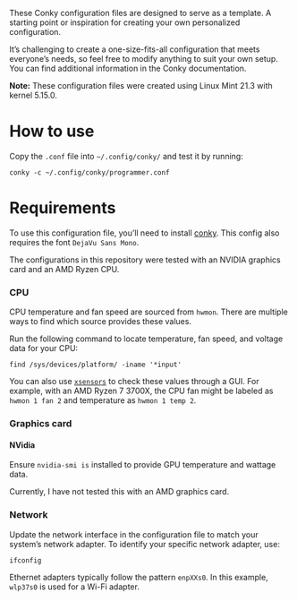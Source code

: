 These Conky configuration files are designed to serve as a template. A starting point or inspiration for creating your own personalized configuration.

It’s challenging to create a one-size-fits-all configuration that meets everyone’s needs, so feel free to modify anything to suit your own setup. You can find additional information in the Conky documentation.

**Note:** These configuration files were created using Linux Mint 21.3 with kernel 5.15.0.


# How to use
Copy the `.conf` file into `~/.config/conky/` and test it by running:
```
conky -c ~/.config/conky/programmer.conf
```

# Requirements
To use this configuration file, you’ll need to install [conky](https://github.com/brndnmtthws/conky). This config also requires the font `DejaVu Sans Mono`.

The configurations in this repository were tested with an NVIDIA graphics card and an AMD Ryzen CPU.

### CPU
CPU temperature and fan speed are sourced from `hwmon`. There are multiple ways to find which source provides these values.

Run the following command to locate temperature, fan speed, and voltage data for your CPU:
```
find /sys/devices/platform/ -iname '*input'
```

You can also use [`xsensors`](https://community.linuxmint.com/software/view/xsensors) to check these values through a GUI. 
For example, with an AMD Ryzen 7 3700X, the CPU fan might be labeled as `hwmon 1 fan 2` and temperature as `hwmon 1 temp 2`.

### Graphics card

#### NVidia
Ensure `nvidia-smi is` installed to provide GPU temperature and wattage data.


Currently, I have not tested this with an AMD graphics card.

### Network
Update the network interface in the configuration file to match your system’s network adapter. To identify your specific network adapter, use:
```
ifconfig
```

Ethernet adapters typically follow the pattern `enpXXs0`. In this example, `wlp37s0` is used for a Wi-Fi adapter.

